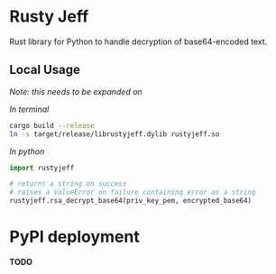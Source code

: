 # Rusty Jeff

Rust library for Python to handle decryption of base64-encoded text.

## Local Usage

*Note: this needs to be expanded on*

*In terminal*

```bash
cargo build --release
ln -s target/release/librustyjeff.dylib rustyjeff.so
```

*In python*

```python
import rustyjeff

# returns a string on success
# raises a ValueError on failure containing error as a string
rustyjeff.rsa_decrypt_base64(priv_key_pem, encrypted_base64)
```

# PyPI deployment

**TODO**
